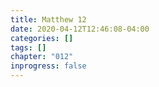 ```yaml
---
title: Matthew 12
date: 2020-04-12T12:46:08-04:00
categories: []
tags: []
chapter: "012"
inprogress: false
---
```



